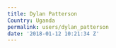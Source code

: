 ```yaml
---
title: Dylan Patterson
Country: Uganda
permalink: users/dylan_patterson
date: '2018-01-12 10:21:34 Z'
---
```


